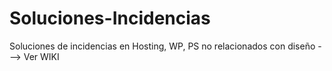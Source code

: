 # Soluciones-Incidencias
Soluciones de incidencias en Hosting, WP, PS no relacionados con diseño
---> Ver WIKI

